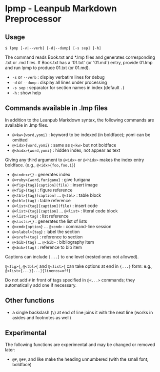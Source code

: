 # lpmp - Leanpub Markdown Preprocessor

## Usage

    $ lpmp [-v|--verb] [-d|--dump] [-s sep] [-h]

The command reads Book.txt and *.lmp files
and generates corresponding .txt or .md files.
If Book.txt has a '01.txt' (or '01.md') entry,
provide 01.lmp and run lpmp to produce 01.txt (or 01.md).

* `-s` or `--verb` : display verbatim lines for debug
* `-d` or `--dump` : display all lines under processing
* `-s sep` : separator for section names in index (default `.`)
* `-h` : show help

## Commands available in .lmp files

In addition to the Leanpub Markdown syntax, the following commands
are available in .lmp files.

- `@<kw>{word,yomi}` : keyword to be indexed (in boldface); yomi can be omitted
- `@<idx>{word,yomi}` : same as `@<kw>` but not boldface
- `@<hidx>{word,yomi}` : hidden index, not appear as text

Giving any third argument to `@<idx>` or `@<hidx>` makes the index entry boldface. (e.g., `@<idx>{foo,foo,1}`)

- `@<index>{}` : generates index
- `@<ruby>{word,furigana}` : give furigana
- `@<fig>{tag}[caption](file)` : insert image
- `@<fig>(tag)` : figure reference
- `@<tbl>{tag}[caption]` ... `@<tbl>` : table block
- `@<tbl>(tag)` : table reference
- `@<list>{tag}[caption](file)` : insert code
- `@<list>{tag}[caption]` ... `@<list>` : literal code block
- `@<list>(tag)` : list reference
- `@<lists>{}` : generates the list of lists
- `@<cmd>{option}` ... `@<cmd>` : command-line session
- `@<slabel>{tag}` : label the section
- `@<sref>(tag)` : reference to section
- `@<bib>{tag}` ... `@<bib>` : bibliography item
- `@<bib>(tag)` : reference to bib item

Captions can include `[...]` to one level (nested ones not allowed).

`@<fig>{`, `@<tbl>{` and `@<list>{` can take options at end
in `{...}` form: e.g., `@<list>{...}[...]{linenos=off}`

Do not add `#` in front of tags specified in `@<...>` commands;
they automatically add one if necessary.

## Other functions

- a single backslash (`\`) at end of line joins it with the next line (works in asides and footnotes as well)

## Experimental

The following functions are experimental and may be changed or removed later:

- `@#`, `@##`, and like make the heading unnumbered (with the small font, boldface)
